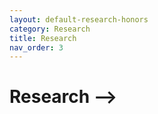 ```yaml
---
layout: default-research-honors
category: Research
title: Research
nav_order: 3
---
```

# Research -->
<!-- ## Past and Current Research -->
<!-- - On the Classification of Networks Using Graph Scattering \[[extended abstract](https://drive.google.com/file/d/1JUDLkLtF9r3U-Oi33qfXcK0oGBQF5z4M/view?usp=sharing)\]
- On the Inversion-Free Newton Algorithm for Softmax Regression \[[thesis](https://drive.google.com/file/d/1wGKDA1wSBmYkkgAkiaz1IbOX8OmpIo6k/view?usp=sharing)\] 
- Existence of Induced H-Saturated Graphs
- Network Reliability Using Graph Coloring \[[preprint](https://arxiv.org/abs/2212.01284)\]
- Counting Triangles Using Combinatorics
- Metaprogramming for Contract Algorithms \[[preprint](https://drive.google.com/file/d/1pf83y7gmJKKZMNCl3f9frNhXuKhIe4Zl/view?usp=sharing)\] -->
<!-- - Ethically-Compliant Autonomous Systems -->


<!-- [back](./)
